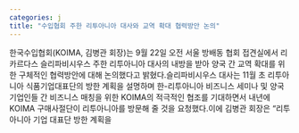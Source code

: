 ```yaml
---
categories: j
title: "수입협회 주한 리투아니아 대사와 교역 확대 협력방안 논의"
---
```

한국수입협회(KOIMA, 김병관 회장)는 9월 22일 오전 서울 방배동 협회 접견실에서 리카르다스 슬리파비시우스 주한 리투아니아 대사의 내방을 받아 양국 간 교역 확대를 위한 구체적인 협력방안에 대해 논의했다고 밝혔다.슬리파비시우스 대사는 11월 초 리투아니아 식품기업대표단의 방한 계획을 설명하며 한-리투아니아 비즈니스 세미나 및 양국 기업인들 간 비즈니스 매칭을 위한 KOIMA의 적극적인 협조를 기대하면서 내년에 KOIMA 구매사절단이 리투아니아를 방문해 줄 것을 요청했다.이에 김병관 회장은 “리투아니아 기업 대표단 방한 계획을